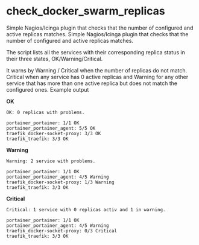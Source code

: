 # check_docker_swarm_replicas
Simple Nagios/Icinga plugin that checks that the number of configured and active replicas matches.
Simple Nagios/Icinga plugin that checks that the number of configured and active replicas matches.

The script lists all the services with their corresponding replica status in their three states, OK/Warning/Critical.

It warns by Warning / Critical when the number of replicas do not match. Critical when any service has 0 active replicas and Warning for any other service that has more than one active replica but does not match the configured ones. Example output

**OK**
```
OK: 0 replicas with problems.

portainer_portainer: 1/1 OK
portainer_portainer_agent: 5/5 OK
traefik_docker-socket-proxy: 3/3 OK
traefik_traefik: 3/3 OK
```
**Warning**
```
Warning: 2 service with problems.
 
portainer_portainer: 1/1 OK
portainer_portainer_agent: 4/5 Warning
traefik_docker-socket-proxy: 1/3 Warning
traefik_traefik: 3/3 OK
```
**Critical**
```
Critical: 1 service with 0 replicas activ and 1 in warning.
 
portainer_portainer: 1/1 OK
portainer_portainer_agent: 4/5 Warning
traefik_docker-socket-proxy: 0/3 Critical
traefik_traefik: 3/3 OK
```
